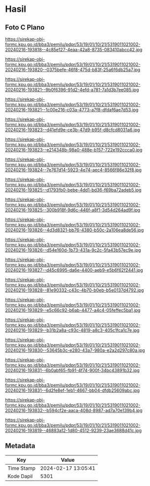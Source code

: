 # Hasil

## Foto C Plano

https://sirekap-obj-formc.kpu.go.id/bba3/pemilu/pdpr/53/19/01/10/21/5319011021002-20240216-193818--4c85e127-4eaa-42a8-8735-083410abcc42.jpg

https://sirekap-obj-formc.kpu.go.id/bba3/pemilu/pdpr/53/19/01/10/21/5319011021002-20240216-193820--0375befe-46f8-475d-b83f-25a6f6db25a7.jpg

https://sirekap-obj-formc.kpu.go.id/bba3/pemilu/pdpr/53/19/01/10/21/5319011021002-20240216-193821--9b0f6396-91d2-4efd-a781-7a1d3b7ee085.jpg

https://sirekap-obj-formc.kpu.go.id/bba3/pemilu/pdpr/53/19/01/10/21/5319011021002-20240216-193821--1c00e216-c03a-4773-a7f8-dfdaf6ae7d53.jpg

https://sirekap-obj-formc.kpu.go.id/bba3/pemilu/pdpr/53/19/01/10/21/5319011021002-20240216-193823--d41efd9e-ce3b-47d9-b95f-d8cfcd8031a6.jpg

https://sirekap-obj-formc.kpu.go.id/bba3/pemilu/pdpr/53/19/01/10/21/5319011021002-20240216-193823--e214348b-98a0-488e-b157-722e192ccca0.jpg

https://sirekap-obj-formc.kpu.go.id/bba3/pemilu/pdpr/53/19/01/10/21/5319011021002-20240216-193824--7e767d14-5923-4e74-aec4-8566f86e32f8.jpg

https://sirekap-obj-formc.kpu.go.id/bba3/pemilu/pdpr/53/19/01/10/21/5319011021002-20240216-193825--d1793fb0-bebe-4dd1-bd36-f69ba72adeb5.jpg

https://sirekap-obj-formc.kpu.go.id/bba3/pemilu/pdpr/53/19/01/10/21/5319011021002-20240216-193825--300b918f-9d6c-446f-a8f1-3d54d264ad9f.jpg

https://sirekap-obj-formc.kpu.go.id/bba3/pemilu/pdpr/53/19/01/10/21/5319011021002-20240216-193826--4d3d8321-bb76-4380-b50c-2a106ea8de56.jpg

https://sirekap-obj-formc.kpu.go.id/bba3/pemilu/pdpr/53/19/01/10/21/5319011021002-20240216-193826--d54e160d-1b73-431a-9c2c-5fa43b57ec9e.jpg

https://sirekap-obj-formc.kpu.go.id/bba3/pemilu/pdpr/53/19/01/10/21/5319011021002-20240216-193827--d45c6995-da6e-4400-aeb9-e5b6f62f2441.jpg

https://sirekap-obj-formc.kpu.go.id/bba3/pemilu/pdpr/53/19/01/10/21/5319011021002-20240216-193828--81e90332-c43c-4b70-b0eb-b5e0137d4792.jpg

https://sirekap-obj-formc.kpu.go.id/bba3/pemilu/pdpr/53/19/01/10/21/5319011021002-20240216-193829--e5c66c92-b6ab-4477-a4c4-05feffec5ba1.jpg

https://sirekap-obj-formc.kpu.go.id/bba3/pemilu/pdpr/53/19/01/10/21/5319011021002-20240216-193829--b31b2a8a-c93c-4819-a8c3-405c1fca1c7e.jpg

https://sirekap-obj-formc.kpu.go.id/bba3/pemilu/pdpr/53/19/01/10/21/5319011021002-20240216-193830--53645b3c-e280-43a7-980a-e2a2d297c80a.jpg

https://sirekap-obj-formc.kpu.go.id/bba3/pemilu/pdpr/53/19/01/10/21/5319011021002-20240216-193831--6b0abf65-fb91-4f74-900f-34bc43891b32.jpg

https://sirekap-obj-formc.kpu.go.id/bba3/pemilu/pdpr/53/19/01/10/21/5319011021002-20240216-193831--6d2fe8ef-1eb1-4667-bb04-dfdb25609abc.jpg

https://sirekap-obj-formc.kpu.go.id/bba3/pemilu/pdpr/53/19/01/10/21/5319011021002-20240216-193832--b594cf2e-aaca-408d-8987-ad7a70e139b4.jpg

https://sirekap-obj-formc.kpu.go.id/bba3/pemilu/pdpr/53/19/01/10/21/5319011021002-20240216-193819--46883a12-1d80-4512-9239-23ae3688d41c.jpg


## Metadata

| Key        | Value               |
| ---------- | ------------------- |
| Time Stamp | 2024-02-17 13:05:41 |
| Kode Dapil | 5301                |



